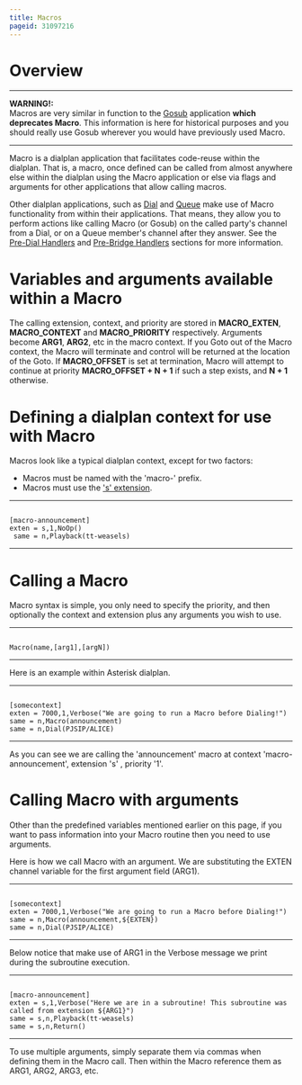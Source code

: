```yaml
---
title: Macros
pageid: 31097216
---
```


Overview
========




---

**WARNING!:**   
Macros are very similar in function to the [Gosub](/Configuration/Dialplan/Subroutines/Gosub) application **which deprecates Macro**. This information is here for historical purposes and you should really use Gosub wherever you would have previously used Macro.

  



---


Macro is a dialplan application that facilitates code-reuse within the dialplan. That is, a macro, once defined can be called from almost anywhere else within the dialplan using the Macro application or else via flags and arguments for other applications that allow calling macros. 

Other dialplan applications, such as [Dial](/Asterisk-13-Application_Dial) and [Queue](/Asterisk-13-Application_Dial) make use of Macro functionality from within their applications. That means, they allow you to perform actions like calling Macro (or Gosub) on the called party's channel from a Dial, or on a Queue member's channel after they answer. See the [Pre-Dial Handlers](/Pre-Dial+Handlers) and [Pre-Bridge Handlers](/Configuration/Dialplan/Subroutines/Pre-Bridge-Handlers) sections for more information.

Variables and arguments available within a Macro
================================================

The calling extension, context, and priority are stored in **MACRO\_EXTEN**, **MACRO\_CONTEXT** and **MACRO\_PRIORITY** respectively. Arguments become **ARG1**, **ARG2**, etc in the macro context. If you Goto out of the Macro context, the Macro will terminate and control will be returned at the location of the Goto. If **MACRO\_OFFSET** is set at termination, Macro will attempt to continue at priority **MACRO\_OFFSET + N + 1** if such a step exists, and **N + 1** otherwise.

Defining a dialplan context for use with Macro
==============================================

Macros look like a typical dialplan context, except for two factors:

* Macros must be named with the 'macro-' prefix.
* Macros must use the ['s' extension](/Configuration/Dialplan/Special-Dialplan-Extensions).




---

  
  


```

[macro-announcement]
exten = s,1,NoOp()
 same = n,Playback(tt-weasels)

```



---


Calling a Macro
===============

Macro syntax is simple, you only need to specify the priority, and then optionally the context and extension plus any arguments you wish to use.




---

  
  


```

Macro(name,[arg1],[argN])

```



---


Here is an example within Asterisk dialplan.




---

  
  


```

[somecontext]
exten = 7000,1,Verbose("We are going to run a Macro before Dialing!")
same = n,Macro(announcement)
same = n,Dial(PJSIP/ALICE)

```



---


As you can see we are calling the 'announcement' macro at context 'macro-announcement', extension 's' , priority '1'.

Calling Macro with arguments
============================

Other than the predefined variables mentioned earlier on this page, if you want to pass information into your Macro routine then you need to use arguments.

Here is how we call Macro with an argument. We are substituting the EXTEN channel variable for the first argument field (ARG1).




---

  
  


```

[somecontext]
exten = 7000,1,Verbose("We are going to run a Macro before Dialing!")
same = n,Macro(announcement,${EXTEN})
same = n,Dial(PJSIP/ALICE)

```



---


Below notice that make use of ARG1 in the Verbose message we print during the subroutine execution.




---

  
  


```

[macro-announcement]
exten = s,1,Verbose("Here we are in a subroutine! This subroutine was called from extension ${ARG1}")
same = s,n,Playback(tt-weasels)
same = s,n,Return()

```



---


To use multiple arguments, simply separate them via commas when defining them in the Macro call. Then within the Macro reference them as ARG1, ARG2, ARG3, etc.

